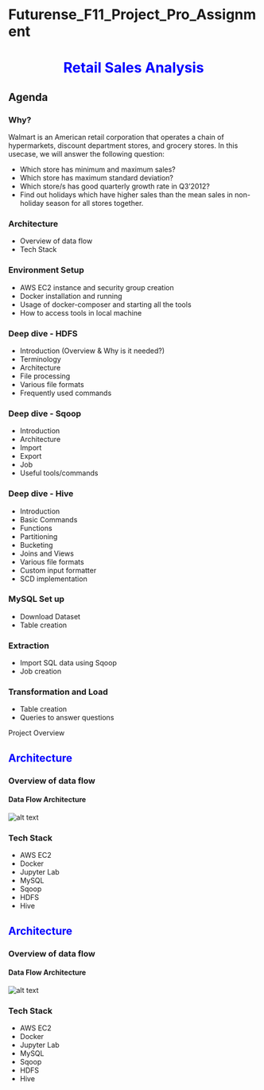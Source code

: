 # Futurense_F11_Project_Pro_Assignment
# <font color=blue><center>Retail Sales Analysis</center></font>
## Agenda

### Why?
Walmart is an American retail corporation that operates a chain of hypermarkets, discount department stores, and grocery stores. In this usecase, we will answer the following question:

- Which store has minimum and maximum sales?
- Which store has maximum standard deviation?
- Which store/s has good quarterly growth rate in Q3’2012?
- Find out holidays which have higher sales than the mean sales in non-holiday season for all stores together.

### Architecture
- Overview of data flow
- Tech Stack

### Environment Setup
- AWS EC2 instance and security group creation
- Docker installation and running
- Usage of docker-composer and starting all the tools
- How to access tools in local machine

### Deep dive - HDFS
- Introduction (Overview & Why is it needed?)
- Terminology
- Architecture
- File processing
- Various file formats
- Frequently used commands

### Deep dive - Sqoop
- Introduction
- Architecture
- Import
- Export
- Job
- Useful tools/commands

### Deep dive - Hive
- Introduction
- Basic Commands
- Functions
- Partitioning
- Bucketing
- Joins and Views
- Various file formats
- Custom input formatter
- SCD implementation

### MySQL Set up
- Download Dataset
- Table creation

### Extraction
- Import SQL data using Sqoop
- Job creation

### Transformation and Load
- Table creation
- Queries to answer questions


Project Overview
## <font color=blue>Architecture</font>
### Overview of data flow
#### Data Flow Architecture
![alt text](images/Retail_Analysis_Architecture.png)
### Tech Stack
* AWS EC2
* Docker
* Jupyter Lab
* MySQL
* Sqoop
* HDFS
* Hive
## <font color=blue>Architecture</font>
### Overview of data flow
#### Data Flow Architecture
![alt text](images/Retail_Analysis_Architecture.png)
### Tech Stack
* AWS EC2
* Docker
* Jupyter Lab
* MySQL
* Sqoop
* HDFS
* Hive
